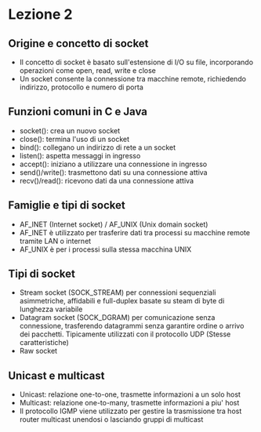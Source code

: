 # Lezione 2

## Origine e concetto di socket
- Il concetto di socket è basato sull'estensione di I/O su file, incorporando operazioni come open, read, write e 
close
- Un socket consente la connessione tra macchine remote, richiedendo indirizzo, protocollo e numero di porta

## Funzioni comuni in C e Java
- socket(): crea un nuovo socket
- close(): termina l'uso di un socket
- bind(): collegano un indirizzo di rete a un socket
- listen(): aspetta messaggi in ingresso
- accept(): iniziano a utilizzare una connessione in ingresso
- send()/write(): trasmettono dati su una connessione attiva
- recv()/read(): ricevono dati da una connessione attiva

## Famiglie e tipi di socket
- AF_INET (Internet socket) / AF_UNIX (Unix domain socket)
- AF_INET è utilizzato per trasferire dati tra processi su macchine remote tramite LAN o internet
- AF_UNIX è per i processi sulla stessa macchina UNIX

## Tipi di socket
- Stream socket (SOCK_STREAM) per connessioni sequenziali asimmetriche, affidabili e full-duplex basate su steam di byte
di lunghezza variabile
- Datagram socket (SOCK_DGRAM) per comunicazione senza connessione, trasferendo datagrammi senza garantire ordine o
arrivo dei pacchetti. Tipicamente utilizzati con il protocollo UDP (Stesse caratteristiche)
- Raw socket

## Unicast e multicast
- Unicast: relazione one-to-one, trasmette informazioni a un solo host
- Multicast: relazione one-to-many, trasmette informazioni a piu' host
- Il protocollo IGMP viene utilizzato per gestire la trasmissione tra host router multicast unendosi o lasciando
gruppi di multicast